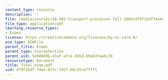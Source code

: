 ```yaml
---
content_type: resource
description: ''
file: /media/courses/10-302-transport-processes-fall-2004/d79f1bdf74ae857c7d27b9c35ce7fff1_final_exam.pdf
file_type: application/pdf
learning_resource_types:
- Exams
license: https://creativecommons.org/licenses/by-nc-sa/4.0/
ocw_type: OCWFile
parent_title: Exams
parent_type: CourseSection
parent_uid: 5e806096-43af-a7ce-d3bd-b9e63faabc78
resourcetype: Document
title: final_exam.pdf
uid: d79f1bdf-74ae-857c-7d27-b9c35ce7fff1
---
```

